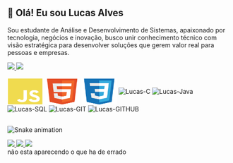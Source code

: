 ## 👋 Olá! Eu sou Lucas Alves 

Sou estudante de Análise e Desenvolvimento de Sistemas, apaixonado por tecnologia, negócios e inovação, busco unir conhecimento técnico com visão estratégica para desenvolver soluções que gerem valor real para pessoas e empresas.

<div>
  <a href="https://github.com/Lucas-Alves-Paula">
    <img height="180em" src="https://github-readme-stats.vercel.app/api?username=Lucas-Alves-Paula&show_icons=true&theme=vision-friendly-dark&include_all_commits=true&count_private=true"/>
    <img height="180em" src="https://github-readme-stats.vercel.app/api/top-langs/?username=Lucas-Alves-Paula&layout=compact&langs_count=16&theme=vision-friendly-dark"/>
  </a>
</div>

<div style="display: inline_block"><br>
  <img align="center" alt="Lucas-Js" height="60" width="80" src="https://raw.githubusercontent.com/devicons/devicon/master/icons/javascript/javascript-plain.svg">
  <img align="center" alt="Lucas-HTML" height="60" width="80" src="https://raw.githubusercontent.com/devicons/devicon/master/icons/html5/html5-original.svg">
  <img align="center" alt="Lucas-CSS" height="60" width="80" src="https://raw.githubusercontent.com/devicons/devicon/master/icons/css3/css3-original.svg">
  <img align="center" alt="Lucas-C" height="70" width="90" src="https://cdn.jsdelivr.net/gh/devicons/devicon@latest/icons/c/c-original.svg">
  <img align="center" alt="Lucas-Java" height="90" width="110" src="https://cdn.jsdelivr.net/gh/devicons/devicon@latest/icons/java/java-original.svg">
  <img align="center" alt="Lucas-SQL" height="80" width="100" src="https://cdn.jsdelivr.net/gh/devicons/devicon@latest/icons/azuresqldatabase/azuresqldatabase-original.svg">
  <img align="center" alt="Lucas-GIT" height="80" width="100" src="https://cdn.jsdelivr.net/gh/devicons/devicon@latest/icons/git/git-original.svg">
  <img align="center" alt="Lucas-GITHUB" height="80" width="100" src="https://cdn.jsdelivr.net/gh/devicons/devicon@latest/icons/github/github-original.svg">
  
## 

![Snake animation](https://github.com/Lucas-Alves-Paula/Lucas-Alves-paula/output/github-contribution-grid-snake.svg)





<div>
  <a href="mailto:lucasgabriel270499@gmail.com">
    <img src="https://img.shields.io/badge/Gmail-D14836?style=for-the-badge&logo=gmail&logoColor=white" target="_blank">
  </a>
  <a href="https://www.linkedin.com/in/lucas-alves-a02514178/" target="_blank">
    <img src="https://img.shields.io/badge/LinkedIn-0077B5?style=for-the-badge&logo=linkedin&logoColor=white" target="_blank">
  </a>
  <a href="https://wa.me/5541997183856" target="_blank">
    <img src="https://img.shields.io/badge/WhatsApp-25D366?style=for-the-badge&logo=whatsapp&logoColor=white" target="_blank">
  </a>
</div>
          
</div> não esta aparecendo o que ha de errado 
